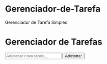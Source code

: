 # Gerenciador-de-Tarefa
Gerenciador de Tarefa Simples
<!DOCTYPE html>
<html lang="en">
<head>
    <meta charset="UTF-8">
    <meta name="viewport" content="width=device-width, initial-scale=1.0">
    <title>Gerenciador de Tarefas</title>
    <link rel="stylesheet" href="style.css">
</head>
<body>
    <div class="container">
        <h1>Gerenciador de Tarefas</h1>
        <form id="task-form">
            <input type="text" id="task-input" placeholder="Adicionar nova tarefa..." required>
            <button type="submit">Adicionar</button>
        </form>
        <ul id="task-list"></ul>
    </div>
    <script src="script.js"></script>
</body>
</html>
